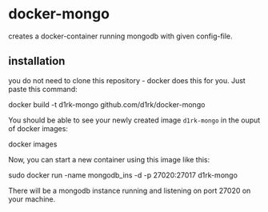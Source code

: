 docker-mongo
============

creates a docker-container running mongodb with given config-file.

## installation

you do not need to clone this repository - docker does this for you. Just paste this command:

  docker build -t d1rk-mongo github.com/d1rk/docker-mongo
  
You should be able to see your newly created image `d1rk-mongo` in the ouput of docker images:

  docker images
  
Now, you can start a new container using this image like this:

  sudo docker run -name mongodb_ins -d -p 27020:27017 d1rk-mongo
  
There will be a mongodb instance running and listening on port 27020 on your machine.

